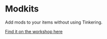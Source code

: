 # Modkits

Add mods to your items without using Tinkering.

[Find it on the workshop here](https://steamcommunity.com/sharedfiles/filedetails/?id=3294839024.)
